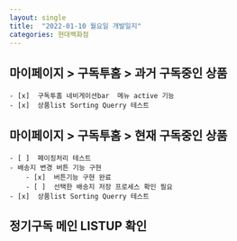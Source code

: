 ```yaml
---
layout: single
title:  "2022-01-10 월요일 개발일지"
categories: 현대백화점
---
```


## 마이페이지 > 구독투홈 > 과거 구독중인 상품
    - [x]  구독투홈 네비게이션bar  메뉴 active 기능
    - [x]  상품list Sorting Querry 테스트
## 마이페이지 > 구독투홈 > 현재 구독중인 상품
    - [ ]  페이징처리 테스트
    - 배송지 변경 버튼 기능 구현
        - [x]  버튼기능 구현 완료
        - [ ]  선택한 배송지 저장 프로세스 확인 필요
    - [x]  상품list Sorting Querry 테스트
    
## 정기구독 메인 LISTUP 확인